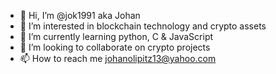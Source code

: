 - 👋 Hi, I’m @jok1991 aka Johan
- 👀 I’m interested in blockchain technology and crypto assets
- 🌱 I’m currently learning python, C & JavaScript
- 💞️ I’m looking to collaborate on crypto projects
- 📫 How to reach me johanolipitz13@yahoo.com

<!---
jok1991/jok1991 is a ✨ special ✨ repository because its `README.md` (this file) appears on your GitHub profile.
You can click the Preview link to take a look at your changes.
--->

